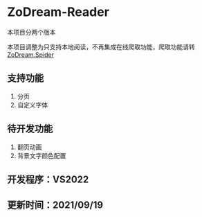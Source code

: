 # ZoDream-Reader

本项目分两个版本

本项目调整为只支持本地阅读，不再集成在线爬取功能，爬取功能请转[ZoDream.Spider](https://github.com/zx648383079/ZoDream.Spider)


## 支持功能

1. 分页
2. 自定义字体

## 待开发功能

1. 翻页动画
2. 背景文字颜色配置

## 开发程序：VS2022

## 更新时间：2021/09/19